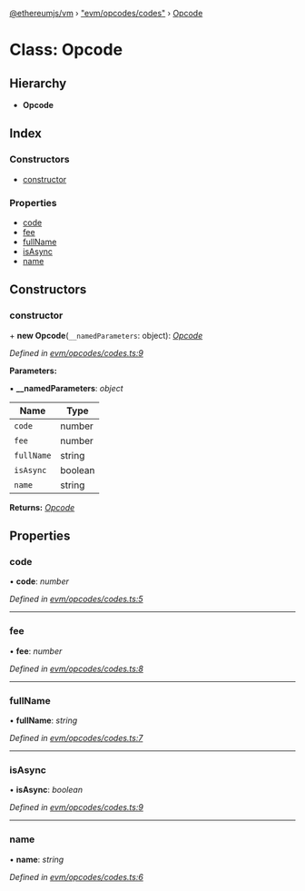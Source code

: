 [@ethereumjs/vm](../README.md) › ["evm/opcodes/codes"](../modules/_evm_opcodes_codes_.md) › [Opcode](_evm_opcodes_codes_.opcode.md)

# Class: Opcode

## Hierarchy

* **Opcode**

## Index

### Constructors

* [constructor](_evm_opcodes_codes_.opcode.md#constructor)

### Properties

* [code](_evm_opcodes_codes_.opcode.md#code)
* [fee](_evm_opcodes_codes_.opcode.md#fee)
* [fullName](_evm_opcodes_codes_.opcode.md#fullname)
* [isAsync](_evm_opcodes_codes_.opcode.md#isasync)
* [name](_evm_opcodes_codes_.opcode.md#name)

## Constructors

###  constructor

\+ **new Opcode**(`__namedParameters`: object): *[Opcode](_evm_opcodes_codes_.opcode.md)*

*Defined in [evm/opcodes/codes.ts:9](https://github.com/ethereumjs/ethereumjs-vm/blob/master/packages/vm/lib/evm/opcodes/codes.ts#L9)*

**Parameters:**

▪ **__namedParameters**: *object*

Name | Type |
------ | ------ |
`code` | number |
`fee` | number |
`fullName` | string |
`isAsync` | boolean |
`name` | string |

**Returns:** *[Opcode](_evm_opcodes_codes_.opcode.md)*

## Properties

###  code

• **code**: *number*

*Defined in [evm/opcodes/codes.ts:5](https://github.com/ethereumjs/ethereumjs-vm/blob/master/packages/vm/lib/evm/opcodes/codes.ts#L5)*

___

###  fee

• **fee**: *number*

*Defined in [evm/opcodes/codes.ts:8](https://github.com/ethereumjs/ethereumjs-vm/blob/master/packages/vm/lib/evm/opcodes/codes.ts#L8)*

___

###  fullName

• **fullName**: *string*

*Defined in [evm/opcodes/codes.ts:7](https://github.com/ethereumjs/ethereumjs-vm/blob/master/packages/vm/lib/evm/opcodes/codes.ts#L7)*

___

###  isAsync

• **isAsync**: *boolean*

*Defined in [evm/opcodes/codes.ts:9](https://github.com/ethereumjs/ethereumjs-vm/blob/master/packages/vm/lib/evm/opcodes/codes.ts#L9)*

___

###  name

• **name**: *string*

*Defined in [evm/opcodes/codes.ts:6](https://github.com/ethereumjs/ethereumjs-vm/blob/master/packages/vm/lib/evm/opcodes/codes.ts#L6)*
